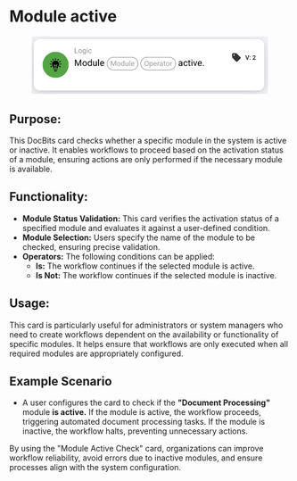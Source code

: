 # Module active

<figure><img src="../../../../.gitbook/assets/image (1) (1) (1).png" alt="" width="563"><figcaption></figcaption></figure>

## **Purpose:**

This DocBits card checks whether a specific module in the system is active or inactive. It enables workflows to proceed based on the activation status of a module, ensuring actions are only performed if the necessary module is available.

## **Functionality:**

* **Module Status Validation:** This card verifies the activation status of a specified module and evaluates it against a user-defined condition.
* **Module Selection:** Users specify the name of the module to be checked, ensuring precise validation.
* **Operators:** The following conditions can be applied:
  * **Is:** The workflow continues if the selected module is active.
  * **Is Not:** The workflow continues if the selected module is inactive.

## **Usage:**

This card is particularly useful for administrators or system managers who need to create workflows dependent on the availability or functionality of specific modules. It helps ensure that workflows are only executed when all required modules are appropriately configured.

## **Example Scenario**

* A user configures the card to check if the **"Document Processing"** module **is active.** If the module is active, the workflow proceeds, triggering automated document processing tasks. If the module is inactive, the workflow halts, preventing unnecessary actions.

By using the "Module Active Check" card, organizations can improve workflow reliability, avoid errors due to inactive modules, and ensure processes align with the system configuration.
